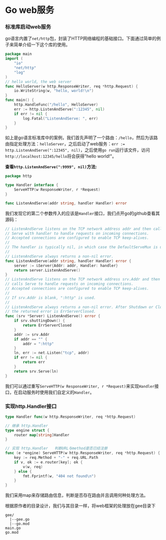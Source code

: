 # Go web服务

### 标准库启动web服务

go语言内置了`net/http`包，封装了HTTP网络编程的基础接口。下面通过简单的例子来简单介绍一下这个库的使用。

```go
package main
import (
	"io"
	"net/http"
	"log"
)
// hello world, the web server
func HelloServer(w http.ResponseWriter, req *http.Request) {
	io.WriteString(w, "hello, world!\n")
}
func main() {
	http.HandleFunc("/hello", HelloServer)
	err := http.ListenAndServe(":12345", nil)
	if err != nil {
		log.Fatal("ListenAndServe: ", err)
	}
}
```

如上是go语言标准库中的案例，我们首先声明了一个路由：`/hello`，然后为该路由指定处理方法：`helloServer`，之后启动了web服务：`err := http.ListenAndServe(":12345", nil)`，之后使用`go run`运行该文件，访问`http://localhost:12345/hello`将会获得"hello world!"。

**查看`http.ListenAndServe(":9999", nil)`方法:**

```go
package http

type Handler interface {
    ServeHTTP(w ResponseWriter, r *Request)
}

func ListenAndServe(addr string, handler Handler) error
```

我们发现它的第二个参数传入的应该是`Handler`接口，我们点开go的github查看其源码：

```go
// ListenAndServe listens on the TCP network address addr and then calls
// Serve with handler to handle requests on incoming connections.
// Accepted connections are configured to enable TCP keep-alives.
//
// The handler is typically nil, in which case the DefaultServeMux is used.
//
// ListenAndServe always returns a non-nil error.
func ListenAndServe(addr string, handler Handler) error {
	server := &Server{Addr: addr, Handler: handler}
	return server.ListenAndServe()
}
// ListenAndServe listens on the TCP network address srv.Addr and then
// calls Serve to handle requests on incoming connections.
// Accepted connections are configured to enable TCP keep-alives.
//
// If srv.Addr is blank, ":http" is used.
//
// ListenAndServe always returns a non-nil error. After Shutdown or Close,
// the returned error is ErrServerClosed.
func (srv *Server) ListenAndServe() error {
	if srv.shuttingDown() {
		return ErrServerClosed
	}
	addr := srv.Addr
	if addr == "" {
		addr = ":http"
	}
	ln, err := net.Listen("tcp", addr)
	if err != nil {
		return err
	}
	return srv.Serve(ln)
}
```

我们可以通过重写`ServeHTTP(w ResponseWriter, r *Request)`来实现`Handler`接口，在启动服务时使用我们自定义的`Handler`。

### 实现http.Handler接口

```go
type Handler func(w http.ResponseWriter, req *http.Request)

// 继承 http.Handler
type engine struct {
	router map[string]Handler
}

// 实现 http.Handler   判断URL与method是否已经注册
func (e *engine) ServeHTTP(w http.ResponseWriter, req *http.Request) {
	key := req.Method + "-" + req.URL.Path
	if v, ok := e.router[key]; ok {
		v(w, req)
	} else {
		fmt.Fprintf(w, "404 not found\n")
	}
}
```

我们采用map来存储路由信息，判断是否存在路由并且调用何种处理方法。

根据原作者的目录设计，我们与其目录一样，将web框架的处理放在gee目录下

```
gee/
  |--gee.go
  |--go.mod
main.go
go.mod
```



